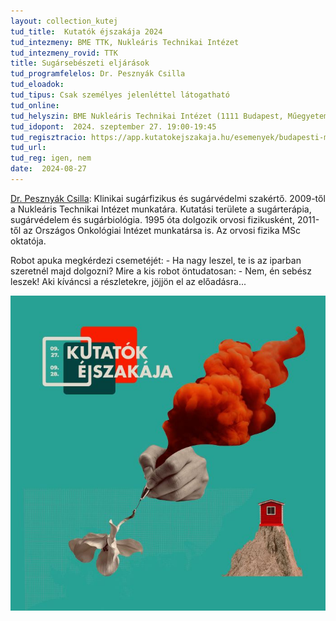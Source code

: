 ```yaml
---
layout: collection_kutej
tud_title:  Kutatók éjszakája 2024
tud_intezmeny: BME TTK, Nukleáris Technikai Intézet
tud_intezmeny_rovid: TTK
title: Sugársebészeti eljárások
tud_programfelelos: Dr. Pesznyák Csilla
tud_eloadok: 
tud_tipus: Csak személyes jelenléttel látogatható
tud_online: 
tud_helyszin: BME Nukleáris Technikai Intézet (1111 Budapest, Műegyetem rkp. 9.), R épület 2. emelet 215. terem (bejárat a D épületen keresztül vagy hátulról, a reaktor felőli hátsó bejáraton)
tud_idopont:  2024. szeptember 27. 19:00-19:45
tud_regisztracio: https://app.kutatokejszakaja.hu/esemenyek/budapesti-muszaki-es-gazdasagtudomanyi-egyetem-bme/sugarsebeszeti-eljarasok
tud_url: 
tud_reg: igen, nem
date:  2024-08-27
---
```

[Dr. Pesznyák Csilla](http://reak.bme.hu/munkatars/oktatok/pesznyak-csilla.html):
Klinikai sugárfizikus és sugárvédelmi szakértő. 2009-től a Nukleáris Technikai Intézet munkatára. Kutatási területe a sugárterápia, sugárvédelem és sugárbiológia. 1995 óta dolgozik orvosi fizikusként, 2011-től az Országos Onkológiai Intézet munkatársa is. Az orvosi fizika MSc oktatója. 

Robot apuka megkérdezi csemetéjét: - Ha nagy leszel, te is az iparban szeretnél majd dolgozni? Mire a kis robot öntudatosan: - Nem, én sebész leszek! Aki kíváncsi a részletekre, jöjjön el az előadásra...

![Sugársebészeti eljárások](../2024/images/coverphoto_2024.jpg)
